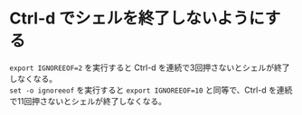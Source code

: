 # Ctrl-d でシェルを終了しないようにする

`export IGNOREEOF=2` を実行すると Ctrl-d を連続で3回押さないとシェルが終了しなくなる。  
`set -o ignoreeof` を実行すると `export IGNOREEOF=10` と同等で、Ctrl-d を連続で11回押さないとシェルが終了しなくなる。  
